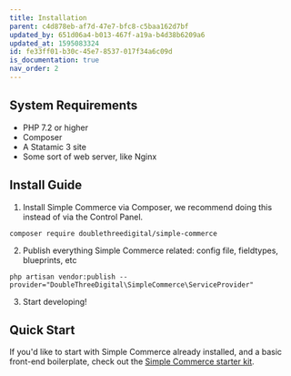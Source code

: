 ```yaml
---
title: Installation
parent: c4d878eb-af7d-47e7-bfc8-c5baa162d7bf
updated_by: 651d06a4-b013-467f-a19a-b4d38b6209a6
updated_at: 1595083324
id: fe33ff01-b30c-45e7-8537-017f34a6c09d
is_documentation: true
nav_order: 2
---
```

## System Requirements
* PHP 7.2 or higher
* Composer
* A Statamic 3 site
* Some sort of web server, like Nginx

## Install Guide
1. Install Simple Commerce via Composer, we recommend doing this instead of via the Control Panel.

```
composer require doublethreedigital/simple-commerce
```

2. Publish everything Simple Commerce related: config file, fieldtypes, blueprints, etc

```
php artisan vendor:publish --provider="DoubleThreeDigital\SimpleCommerce\ServiceProvider"
```

3. Start developing!

## Quick Start
If you'd like to start with Simple Commerce already installed, and a basic front-end boilerplate, check out the [Simple Commerce starter kit](https://github.com/doublethreedigital/simple-commerce-starter).